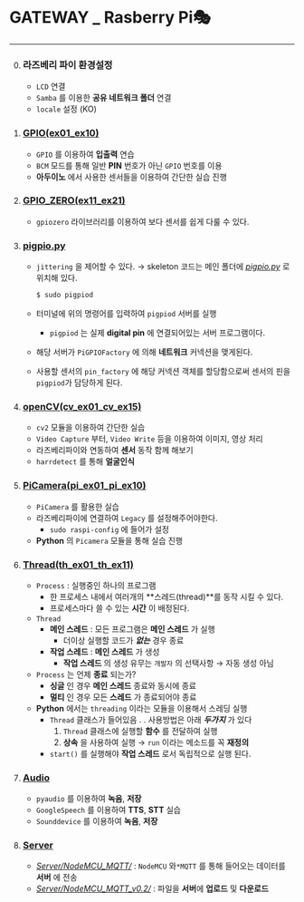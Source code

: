 # GATEWAY _ Rasberry Pi🎭
---
0. ### 라즈베리 파이 환경설정
	- `LCD` 연결
    - `Samba` 를 이용한 **공유 네트워크 폴더** 연결
    - `locale` 설정 (KO)

1. ### [GPIO(ex01_ex10)](./GPIO(ex01_ex10)/)
	- `GPIO` 를 이용하여 **입출력** 연습
    - `BCM` 모드를 통해 일반 **PIN** 번호가 아닌 `GPIO` 번호를 이용
    - **아두이노** 에서 사용한 센서들을 이용하여 간단한 실습 진행
2. ### [GPIO_ZERO(ex11_ex21)](./GPIO_ZERO(ex11_ex21))
    - `gpiozero` 라이브러리를 이용하여 보다 센서를 쉽게 다룰 수 있다.
3. ### [pigpio.py](./pigpio.py)
    - `jittering` 을 제어할 수 있다. → skeleton 코드는 메인 폴더에 *[pigpio.py](./pigpio.py)* 로 위치해 있다.
    
        ``` java
        $ sudo pigpiod
        ```
    - 터미널에 위의 명령어를 입력하여 `pigpiod` 서버를 실행
        - `pigpiod` 는 실제 **digital pin** 에 연결되어있는 서버 프로그램이다.
    - 해당 서버가 `PiGPIOFactory` 에 의해 **네트워크** 커넥션을 맺게된다.
    - 사용할 센서의 `pin_factory` 에 해당 커넥션 객체를 할당함으로써 센서의 핀을  `pigpiod`가 담당하게 된다.
4. ### [openCV(cv_ex01_cv_ex15)](./openCV(cv_ex01_cv_ex15)/)
    - `cv2`  모듈을 이용하여 간단한 실습
    - `Video Capture` 부터, `Video Write` 등을 이용하여 이미지, 영상 처리
    - 라즈베리파이와 연동하여 **센서** 동작 함께 해보기
    - `harrdetect` 를 통해 **얼굴인식**
5. ### [PiCamera(pi_ex01_pi_ex10)](./PiCamera(pi_ex01_pi_ex10)/)
    - `PiCamera` 를 활용한 실습
    - 라즈베리파이에 연결하여 `Legacy` 를 설정해주어야한다.
        - `sudo raspi-config` 에 들어가 설정
    - **Python** 의 `Picamera` 모듈을 통해 실습 진행
6. ### [Thread(th_ex01_th_ex11)](./Thread(th_ex01_th_ex11)/)
    - `Process` : 실행중인 하나의 프로그램
        - 한 프로세스 내에서 여러개의 **스레드(thread)**를 동작 시킬 수 있다.
        - 프로세스마다 쓸 수 있는 **시간** 이 배정된다.
    - `Thread`
        - **메인 스레드** : 모든 프로그램은 **메인 스레드** 가 실행
            - 더이상 실행할 코드가 _**없는**_ 경우 종료
        - **작업 스레드** : **메인 스레드** 가 생성
            - **작업 스레드** 의 생성 유무는 `개발자` 의 선택사항 → 자동 생성 아님
    - `Process` 는 언제 **종료** 되는가?
        - **싱글** 인 경우 **메인 스레드** 종료와 동시에 종료
        - **멀티** 인 경우 모든 **스레드** 가 종료되어야 종료
    - **Python** 에서는 `threading` 이라는 모듈을 이용해서 스레딩 실행
        - `Thread` 클래스가 들어있음 . . 사용방법은 아래 _**두가지**_ 가 있다
            1. `Thread` 클래스에 실행할 **함수** 를 전달하여 실행
            2.  **상속** 을 사용하여 실행 → `run` 이라는 메소드를 꼭 **재정의** 
        * `start()` 를 실행해야 **작업 스레드** 로서 독립적으로 실행 된다.
7. ### [Audio](./Audio(au%2Ctts%2Csd)/)
    - `pyaudio` 를 이용하여 **녹음**, **저장**
    - `GoogleSpeech` 를 이용하여 **TTS**, **STT** 실습
    - `Sounddevice` 를 이용하여 **녹음**, **저장**
8. ### [Server](./Server/)
    - *[Server/NodeMCU_MQTT/](./Server/NodeMCU_MQTT/)* : `NodeMCU` 와`*MQTT` 를 통해 들어오는 데이터를 **서버** 에 전송
    - *[Server/NodeMCU_MQTT_v0.2/](./Server/NodeMCU_MQTT_v0.2/)* : 파일을 **서버**에 **업로드** 및 **다운로드**